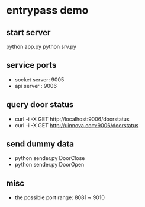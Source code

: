 # entrypass demo

## start server
python app.py
python srv.py

## service ports
- socket server: 9005
- api server : 9006


## query door status
- curl -i -X GET http://localhost:9006/doorstatus
- curl -i -X GET http://uinnova.com:9006/doorstatus

## send dummy data
- python sender.py DoorClose
- python sender.py DoorOpen

## misc
- the possible port range: 8081 ~ 9010